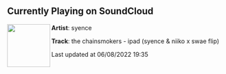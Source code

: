## Currently Playing on SoundCloud

[<img align="left" width="100" src="https://i1.sndcdn.com/artworks-otBNYDwgjBfYjzYW-rYH5bw-t500x500.jpg">](https://soundcloud.com/syence/the-chainsmokers-ipad-syence-niiko-x-swae-flip)

**Artist**: syence 

**Track**: the chainsmokers - ipad (syence & niiko x swae flip)

Last updated at 06/08/2022 19:35
